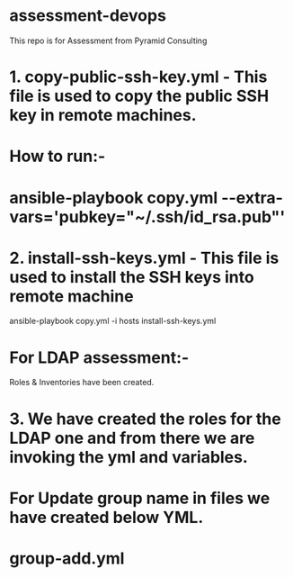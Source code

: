 # assessment-devops
This repo is for Assessment from Pyramid Consulting

# 1. copy-public-ssh-key.yml - This file is used to copy the public SSH key in remote machines.

# How to run:- 
 
# ansible-playbook copy.yml --extra-vars='pubkey="~/.ssh/id_rsa.pub"' 

# 2. install-ssh-keys.yml - This file is used to install the SSH keys into remote machine
ansible-playbook copy.yml -i hosts install-ssh-keys.yml 


# For LDAP assessment:-

Roles & Inventories have been created.
# 3. We have created the roles for the LDAP one and from there we are invoking the yml and variables. 


# For Update group name in files we have created below YML.

# group-add.yml
